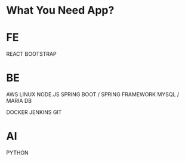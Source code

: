 # What You Need App? #

# FE #
REACT
BOOTSTRAP

# BE #
AWS LINUX
NODE.JS
SPRING BOOT / SPRING FRAMEWORK
MYSQL / MARIA DB

DOCKER
JENKINS
GIT

# AI #
PYTHON